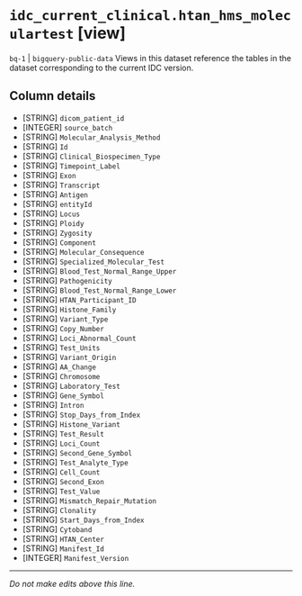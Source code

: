 # `idc_current_clinical.htan_hms_moleculartest` [view]
`bq-1` | `bigquery-public-data`
Views in this dataset reference the tables in the dataset corresponding to the current IDC version.

## Column details
* [STRING]    `dicom_patient_id`
* [INTEGER]   `source_batch`
* [STRING]    `Molecular_Analysis_Method`
* [STRING]    `Id`
* [STRING]    `Clinical_Biospecimen_Type`
* [STRING]    `Timepoint_Label`
* [STRING]    `Exon`
* [STRING]    `Transcript`
* [STRING]    `Antigen`
* [STRING]    `entityId`
* [STRING]    `Locus`
* [STRING]    `Ploidy`
* [STRING]    `Zygosity`
* [STRING]    `Component`
* [STRING]    `Molecular_Consequence`
* [STRING]    `Specialized_Molecular_Test`
* [STRING]    `Blood_Test_Normal_Range_Upper`
* [STRING]    `Pathogenicity`
* [STRING]    `Blood_Test_Normal_Range_Lower`
* [STRING]    `HTAN_Participant_ID`
* [STRING]    `Histone_Family`
* [STRING]    `Variant_Type`
* [STRING]    `Copy_Number`
* [STRING]    `Loci_Abnormal_Count`
* [STRING]    `Test_Units`
* [STRING]    `Variant_Origin`
* [STRING]    `AA_Change`
* [STRING]    `Chromosome`
* [STRING]    `Laboratory_Test`
* [STRING]    `Gene_Symbol`
* [STRING]    `Intron`
* [STRING]    `Stop_Days_from_Index`
* [STRING]    `Histone_Variant`
* [STRING]    `Test_Result`
* [STRING]    `Loci_Count`
* [STRING]    `Second_Gene_Symbol`
* [STRING]    `Test_Analyte_Type`
* [STRING]    `Cell_Count`
* [STRING]    `Second_Exon`
* [STRING]    `Test_Value`
* [STRING]    `Mismatch_Repair_Mutation`
* [STRING]    `Clonality`
* [STRING]    `Start_Days_from_Index`
* [STRING]    `Cytoband`
* [STRING]    `HTAN_Center`
* [STRING]    `Manifest_Id`
* [INTEGER]   `Manifest_Version`

-------------------------------------------------------------------------------
*Do not make edits above this line.*
